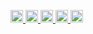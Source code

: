 <p align="left">
  <a href="https://github.com/YukiToTama">
    <img height="20" src="https://komarev.com/ghpvc/?username=YukiToTama" />
  </a>
  <a href="https://github.com/YukiToTama">
    <img height="20" src="https://img.shields.io/github/followers/YukiToTama?label=follow&logo=github&style=flat" />
  </a>
  <a href="http://qiita.com/YukiToTama">
    <img height="20" src="https://qiita-badge.apiapi.app/s/YukiToTama/posts.svg" />
  </a>
  <a href="http://qiita.com/YukiToTama">
    <img height="20" src="https://qiita-badge.apiapi.app/s/YukiToTama/contributions.svg" />
  </a>
  <a href="https://zenn.dev/YukiToTama">
    <img height="20" src="https://badgen.org/img/zenn/YukiToTama/articles?style=plastic" />
  </a>
</p>
